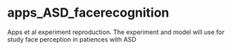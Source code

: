 # apps_ASD_facerecognition
Apps et al experiment reproduction. The experiment and model will use for study face perception in patiences with ASD 
